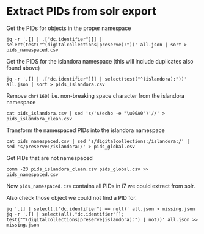 # Extract PIDs from solr export

Get the PIDs for objects in the proper namespace
```
jq -r '.[] | .["dc.identifier"][] | select(test("^(digitalcollections|preserve):"))' all.json | sort > pids_namespaced.csv
```

Get the PIDS for the islandora namespace (this will include duplicates also found above)
```
jq -r '.[] | .["dc.identifier"][] | select(test("^(islandora):"))' all.json | sort > pids_islandora.csv
```

Remove `chr(160)` i.e. non-breaking space character from the islandora namespace

```
cat pids_islandora.csv | sed 's/'$(echo -e "\u00A0")'//' > pids_islandora_clean.csv
```

Transform the namespaced PIDs into the islandora namespace

```
cat pids_namespaced.csv | sed 's/digitalcollections:/islandora:/' | sed 's/preserve:/islandora:/' > pids_global.csv
```


Get PIDs that are not namespaced

```
comm -23 pids_islandora_clean.csv pids_global.csv >> pids_namespaced.csv
```

Now `pids_namespaced.csv` contains all PIDs in i7 we could extract from solr.

Also check those object we could not find a PID for.

```
jq '.[] | select(.["dc.identifier"] == null)' all.json > missing.json
jq -r '.[] | select(all(."dc.identifier"[]; test("^(digitalcollections|preserve|islandora):") | not))' all.json >> missing.json
```
